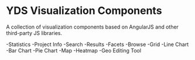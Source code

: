 # YDS Visualization Components

A collection of visualization components based on AngularJS and other third-party JS libraries.

-Statistics
-Project Info
-Search
-Results
-Facets
-Browse
-Grid
-Line Chart
-Bar Chart
-Pie Chart 
-Map
-Heatmap
-Geo Editing Tool

